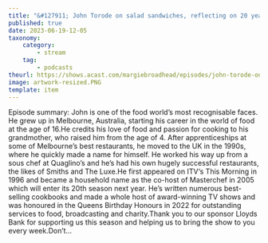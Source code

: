 ```yaml
---
title: "&#127911; John Torode on salad sandwiches, reflecting on 20 years of Masterchef and why sausage rolls will be in his epitaph"
published: true
date: 2023-06-19-12-05
taxonomy:
    category:
        - stream
    tag:
        - podcasts
theurl: https://shows.acast.com/margiebroadhead/episodes/john-torode-on-salad-sandwiches-reflecting-on-20-years-of-ma
image: artwork-resized.PNG
template: item
---
```


Episode summary: John is one of the food world&rsquo;s most recognisable faces. He grew up in Melbourne, Australia, starting his career in the world of food at the age of 16.He credits his love of food and passion for cooking to his grandmother, who raised him from the age of 4. After apprenticeships at some of Melbourne&rsquo;s best restaurants, he moved to the UK in the 1990s, where he quickly made a name for himself. He worked his way up from a sous chef at Quaglino&rsquo;s and he&rsquo;s had his own hugely successful restaurants, the likes of Smiths and The Luxe.He first appeared on ITV&lsquo;s This Morning in 1996 and became a household name as the co-host of Masterchef in 2005 which will enter its 20th season next year. He&rsquo;s written numerous best-selling cookbooks and made a whole host of award-winning TV shows and was honoured in the Queens Birthday Honours in 2022 for outstanding services to food, broadcasting and charity.Thank you to our sponsor Lloyds Bank for supporting us this season and helping us to bring the show to you every week.Don&rsquo;t&hellip;
